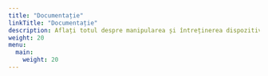 ```yaml
---
title: "Documentație"
linkTitle: "Documentație"
description: Aflați totul despre manipularea și întreținerea dispozitivului dumneavoastră VitalControl.
weight: 20
menu:
  main:
    weight: 20
---
```

